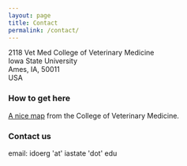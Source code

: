 ```yaml
---
layout: page
title: Contact
permalink: /contact/
---
```

2118 Vet Med
College of Veterinary Medicine\
Iowa State University\
Ames, IA, 50011\
USA

### How to get here

[A nice map](https://vetmed.iastate.edu/about/map-directions) from the College of Veterinary Medicine.

### Contact us

email: idoerg 'at' iastate 'dot' edu
